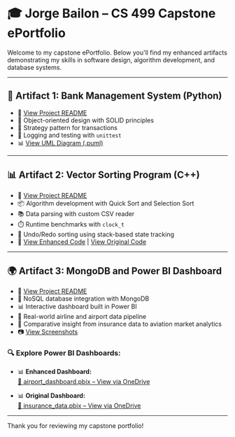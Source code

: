 # 🎓 Jorge Bailon – CS 499 Capstone ePortfolio

Welcome to my capstone ePortfolio. Below you'll find my enhanced artifacts demonstrating my skills in software design, algorithm development, and database systems.

---

## 💠 Artifact 1: Bank Management System (Python)

- 📄 [View Project README](./Artifact1_BankSystem/README.md)
- 🔧 Object-oriented design with SOLID principles  
- 🧠 Strategy pattern for transactions  
- 🧪 Logging and testing with `unittest`  
- 📊 [View UML Diagram (.puml)](./Artifact1_BankSystem/bank_system.puml)

---

## 📊 Artifact 2: Vector Sorting Program (C++)

- 📄 [View Project README](./Artifact2_VectorSort/README.md)
- 📦 Algorithm development with Quick Sort and Selection Sort  
- 📚 Data parsing with custom CSV reader  
- ⏱️ Runtime benchmarks with `clock_t`  
- 🔁 Undo/Redo sorting using stack-based state tracking  
- 📎 [View Enhanced Code](./Artifact2_VectorSort/Enhanced/VectorSorting.cpp) | [View Original Code](./Artifact2_VectorSort/Original/VectorSorting_Original.cpp)

---

## 🌍 Artifact 3: MongoDB and Power BI Dashboard

- 📄 [View Project README](./Artifact3_MongoBI/README.md)
- 🔗 NoSQL database integration with MongoDB  
- 📊 Interactive dashboard built in Power BI  
- 🛫 Real-world airline and airport data pipeline  
- 🧾 Comparative insight from insurance data to aviation market analytics  
- 📷 [View Screenshots](./Artifact3_MongoBI/Screenshots)

### 🔍 Explore Power BI Dashboards:
- 📊 **Enhanced Dashboard:**  
  [📂 airport_dashboard.pbix – View via OneDrive](https://ldrv.ms/u/c/c7d4b73524dc22bd/EX35aPyhtwtMsA1OSL2cggMBuLdhZcWcPvV19otxVbcQCw?e=45Evfs)

- 📊 **Original Dashboard:**  
  [📂 insurance_data.pbix – View via OneDrive](https://ldrv.ms/u/c/c7d4b73524dc22bd/EfyyX4019u90UoEMuBXLLiUBM_caU0pQJ-4Pf8WwkVNUg?e=trbZlE)

---

Thank you for reviewing my capstone portfolio!
